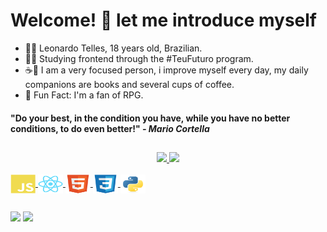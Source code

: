 # Welcome! 👋 let me introduce myself 

- 👨‍🦱 Leonardo Telles, 18 years old, Brazilian.
- 🧑‍🎓 Studying frontend through the #TeuFuturo program.
- ☕📓 I am a very focused person, i improve myself every day, my daily companions are books and several cups of coffee.
- 🎲 Fun Fact: I'm a fan of RPG.
#### "Do your best, in the condition you have, while you have no better conditions, to do even better!" *- Mario Cortella*

##

<div align="center">
  <a href="https://github.com/leoT22">
  <img height="180em" src="https://github-readme-stats.vercel.app/api?username=leoT22&show_icons=true&theme=synthwave&include_all_commits=true&count_private=true"/>
  <img height="180em" src="https://github-readme-stats.vercel.app/api/top-langs/?username=leoT22&layout=compact&langs_count=7&theme=synthwave"/>
</div>
<div style="display: inline_block"><br>
  <img align="center" alt="leo-Js" height="30" width="40" src="https://raw.githubusercontent.com/devicons/devicon/master/icons/javascript/javascript-plain.svg">
  <img align="center" alt="leo-React" height="30" width="40" src="https://raw.githubusercontent.com/devicons/devicon/master/icons/react/react-original.svg">
  <img align="center" alt="leo-HTML" height="30" width="40" src="https://raw.githubusercontent.com/devicons/devicon/master/icons/html5/html5-original.svg">
  <img align="center" alt="leo-CSS" height="30" width="40" src="https://raw.githubusercontent.com/devicons/devicon/master/icons/css3/css3-original.svg">
  <img align="center" alt="leo-Python" height="30" width="40" src="https://raw.githubusercontent.com/devicons/devicon/master/icons/python/python-original.svg">
</div>
  
  ##
 
<div> 
  
  <a href = "mailto:leonardotelles1204@gmail.com"><img src="https://img.shields.io/badge/-Gmail-%23333?style=for-the-badge&logo=gmail&logoColor=white" target="_blank"></a>
  <a href="https://www.linkedin.com/in/leonardo-de-oliveira-telles-921393214/" target="_blank"><img src="https://img.shields.io/badge/-LinkedIn-%230077B5?style=for-the-badge&logo=linkedin&logoColor=white" target="_blank"></a> 
 
</div>
